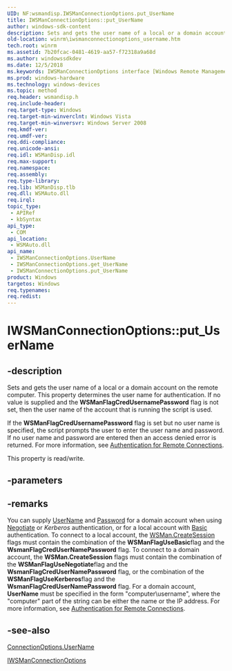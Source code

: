 ```yaml
---
UID: NF:wsmandisp.IWSManConnectionOptions.put_UserName
title: IWSManConnectionOptions::put_UserName
author: windows-sdk-content
description: Sets and gets the user name of a local or a domain account on the remote computer. This property determines the user name for authentication.
old-location: winrm\iwsmanconnectionoptions_username.htm
tech.root: winrm
ms.assetid: 7b20fcac-0481-4619-aa57-f72318a9a68d
ms.author: windowssdkdev
ms.date: 12/5/2018
ms.keywords: IWSManConnectionOptions interface [Windows Remote Management],UserName property, IWSManConnectionOptions.UserName, IWSManConnectionOptions.put_UserName, IWSManConnectionOptions::UserName, IWSManConnectionOptions::get_UserName, IWSManConnectionOptions::put_UserName, UserName property [Windows Remote Management], UserName property [Windows Remote Management],IWSManConnectionOptions interface, put_UserName, winrm.iwsmanconnectionoptions_username, wsmandisp/IWSManConnectionOptions::UserName, wsmandisp/IWSManConnectionOptions::get_UserName, wsmandisp/IWSManConnectionOptions::put_UserName
ms.prod: windows-hardware
ms.technology: windows-devices
ms.topic: method
req.header: wsmandisp.h
req.include-header: 
req.target-type: Windows
req.target-min-winverclnt: Windows Vista
req.target-min-winversvr: Windows Server 2008
req.kmdf-ver: 
req.umdf-ver: 
req.ddi-compliance: 
req.unicode-ansi: 
req.idl: WSManDisp.idl
req.max-support: 
req.namespace: 
req.assembly: 
req.type-library: 
req.lib: WSManDisp.tlb
req.dll: WSMAuto.dll
req.irql: 
topic_type:
 - APIRef
 - kbSyntax
api_type:
 - COM
api_location:
 - WSMAuto.dll
api_name:
 - IWSManConnectionOptions.UserName
 - IWSManConnectionOptions.get_UserName
 - IWSManConnectionOptions.put_UserName
product: Windows
targetos: Windows
req.typenames: 
req.redist: 
---
```


# IWSManConnectionOptions::put_UserName


## -description


Sets and gets the user name of a local or a domain account on the remote computer. This property determines the user name for authentication. If no value is supplied and the <b>WSManFlagCredUsernamePassword</b> flag is not set, then the user name of the account that is running the script is used.

 If the <b>WSManFlagCredUsernamePassword</b> flag is set but no user name is specified, the script prompts the user to enter the user name and password. If no user name and password are entered then an access denied error is returned. For more information, see <a href="https://msdn.microsoft.com/97a13b07-ae7a-4d2f-8841-77a22c91b204">Authentication for Remote Connections</a>.

This property is read/write.


## -parameters


## -remarks



You can supply <a href="https://msdn.microsoft.com/e8f70143-f002-4b39-97a3-006b9713262d">UserName</a> and <a href="https://msdn.microsoft.com/61ba54b6-7da0-423e-b5b2-c4dd8aacd042">Password</a> for a domain account when using <a href="https://msdn.microsoft.com/en-us/library/Aa384465(v=VS.85).aspx">Negotiate</a> or <i>Kerberos</i> authentication, or for a local account with <a href="https://msdn.microsoft.com/en-us/library/Aa384465(v=VS.85).aspx">Basic</a> authentication.  To connect to a local account, the <a href="https://msdn.microsoft.com/299d9a95-bd30-414c-996d-6633e8b7ce52">WSMan.CreateSession</a> flags must contain the combination of the <b>WSManFlagUseBasic</b>flag and  the <b>WsmanFlagCredUserNamePassword</b> flag. To connect to a domain account, the <b>WSMan.CreateSession</b> flags must contain the combination of the <b>WSManFlagUseNegotiate</b>flag and  the <b>WsmanFlagCredUserNamePassword</b> flag, or the combination of the <b>WSManFlagUseKerberos</b>flag and  the <b>WsmanFlagCredUserNamePassword</b> flag. For a domain account, <b>UserName</b> must be specified in the form "computer\username", where the "computer" part of the string can be either the name or the IP address. For more information, see <a href="https://msdn.microsoft.com/97a13b07-ae7a-4d2f-8841-77a22c91b204">Authentication for Remote Connections</a>.




## -see-also




<a href="https://msdn.microsoft.com/e8f70143-f002-4b39-97a3-006b9713262d">ConnectionOptions.UserName</a>



<a href="https://msdn.microsoft.com/940097da-c5bb-4170-a2aa-fcbbee622fe6">IWSManConnectionOptions</a>
 

 


